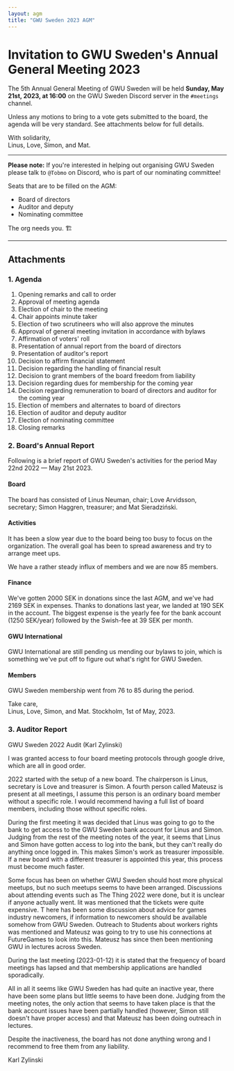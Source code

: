 ```yaml
---
layout: agm
title: "GWU Sweden 2023 AGM"
---
```


# Invitation to GWU Sweden's Annual General Meeting 2023

The 5th Annual General Meeting of GWU Sweden will be held **Sunday, May 21st, 2023, at 16:00** on the GWU Sweden Discord server in the `#meetings` channel.

Unless any motions to bring to a vote gets submitted to the board, the agenda will be very standard. See attachments below for full details.

With solidarity,  
Linus, Love, Simon, and Mat.

---

**Please note:** If you're interested in helping out organising GWU Sweden please talk to `@Tobmo` on Discord, who is part of our nominating committee!

Seats that are to be filled on the AGM:

- Board of directors
- Auditor and deputy
- Nominating committee

The org needs you. 🏗️

---

## Attachments

### 1. Agenda

1. Opening remarks and call to order
2. Approval of meeting agenda
3. Election of chair to the meeting
4. Chair appoints minute taker
5. Election of two scrutineers who will also approve the minutes
6. Approval of general meeting invitation in accordance with bylaws
7. Affirmation of voters' roll
8. Presentation of annual report from the board of directors
9. Presentation of auditor's report
10. Decision to affirm financial statement
11. Decision regarding the handling of financial result
12. Decision to grant members of the board freedom from liability
13. Decision regarding dues for membership for the coming year
14. Decision regarding remuneration to board of directors and auditor for the coming year
15. Election of members and alternates to board of directors
16. Election of auditor and deputy auditor
17. Election of nominating committee
18. Closing remarks

### 2. Board's Annual Report

Following is a brief report of GWU Sweden's activities for the period May 22nd 2022 — May 21st 2023.

#### Board

The board has consisted of Linus Neuman, chair; Love Arvidsson, secretary; Simon Haggren, treasurer; and Mat Sieradziński.

#### Activities

It has been a slow year due to the board being too busy to focus on the organization.
The overall goal has been to spread awareness and try to arrange meet ups.

We have a rather steady influx of members and we are now 85 members.

#### Finance

We've gotten 2000 SEK in donations since the last AGM, and we've had 2169 SEK in expenses. Thanks to donations last year, we landed at 190 SEK in the account.
The biggest expense is the yearly fee for the bank account (1250 SEK/year) followed by the Swish-fee at 39 SEK per month.

#### GWU International

 GWU International are still pending us mending our bylaws to join, which is something we've put off to figure out what's right for GWU Sweden.

#### Members

GWU Sweden membership went from 76 to 85 during the period.


Take care,  
Linus, Love, Simon, and Mat.
Stockholm, 1st of May, 2023.


### 3. Auditor Report

GWU Sweden 2022 Audit (Karl Zylinski)

I was granted access to four board meeting protocols through google drive, which are all in
good order.

2022 started with the setup of a new board. The chairperson is Linus, secretary is Love and
treasurer is Simon. A fourth person called Mateusz is present at all meetings, I assume this
person is an ordinary board member without a specific role. I would recommend having a full
list of board members, including those without specific roles.

During the first meeting it was decided that Linus was going to go to the bank to get access
to the GWU Sweden bank account for Linus and Simon. Judging from the rest of the
meeting notes of the year, it seems that Linus and Simon have gotten access to log into the
bank, but they can't really do anything once logged in. This makes Simon's work as treasurer
impossible. If a new board with a different treasurer is appointed this year, this process must
become much faster.

Some focus has been on whether GWU Sweden should host more physical meetups, but no
such meetups seems to have been arranged. Discussions about attending events such as
The Thing 2022 were done, but it is unclear if anyone actually went. Iit was mentioned that
the tickets were quite expensive.
T
here has been some discussion about advice for games industry newcomers, if information
to newcomers should be available somehow from GWU Sweden. Outreach to Students
about workers rights was mentioned and Mateusz was going to try to use his connections at
FutureGames to look into this. Mateusz has since then been mentioning GWU in lectures
across Sweden.

During the last meeting (2023-01-12) it is stated that the frequency of board meetings has
lapsed and that membership applications are handled sporadically.

All in all it seems like GWU Sweden has had quite an inactive year, there have been some
plans but little seems to have been done. Judging from the meeting notes, the only action
that seems to have taken place is that the bank account issues have been partially handled
(however, Simon still doesn't have proper access) and that Mateusz has been doing
outreach in lectures.

Despite the inactiveness, the board has not done anything wrong and I recommend to free
them from any liability.

Karl Zylinski
